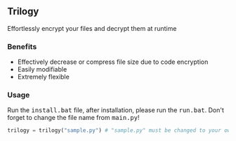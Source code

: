 ## Trilogy
Effortlessly encrypt your files and decrypt them at runtime
### Benefits
- Effectively decrease or compress file size due to code encryption
- Easily modifiable
- Extremely flexible

### Usage
Run the <kbd>install.bat</kbd> file, after installation, please run the <kbd>run.bat</kbd>. Don't forget to change the file name from <kbd>main.py</kbd>! 
```py
trilogy = trilogy("sample.py") # "sample.py" must be changed to your own file name, or just copy and paste your code to asmeple.py!
```
